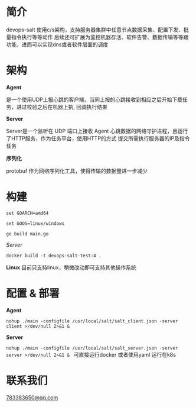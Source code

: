
# **简介**

devops-salt 使用c/s架构，支持服务器集群中任意节点数据采集、配置下发、批量指令执行等等动作
后续还可扩展为监控机器存活、软件告警、数据传输等等跟功能，进而可以实现dns或者软件层面的调度

# **架构**

**Agent** 

是一个使用UDP上报心跳的客户端，当同上报的心跳接收到相应之后开始下载任务，进过校验之后在机器上执, 回调执行结果

**Server** 

Server是一个监听在 UDP 端口上接收 Agent 心跳数据的网络守护进程，且运行了HTTP服务，作为任务平台，使用HTTP的方式 提交所需执行服务器的IP及指令任务

**序列化**

protobuf 作为网络序列化工具，使得传输的数据量进一步减少

# **构建**

`set GOARCH=amd64
`

`set GOOS=linux/windows`

`go build main.go`

_Server_

`docker build -t devops-salt-test:4 . `

**Linux**
目前只支持linux，稍微改动即可支持其他操作系统

# **配置 & 部署**

**Agent**

`nohup ./main -configfile /usr/local/salt/salt_client.json -server client >/dev/null 2>&1 &`

**Server**

`nohup ./main -configfile /usr/local/salt/salt_server.json -server server >/dev/null 2>&1 &
`
可直接运行docker  或者使用yaml 运行在k8s

# **联系我们**

783383650@qq.com


